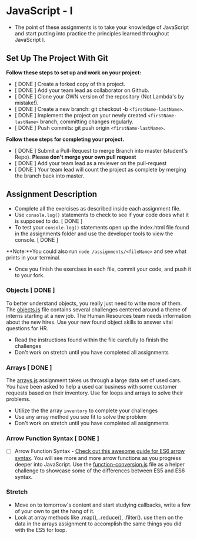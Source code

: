 # JavaScript - I

- The point of these assignments is to take your knowledge of JavaScript and start putting into practice the principles learned throughout JavaScript I.

## Set Up The Project With Git

**Follow these steps to set up and work on your project:**

- [ DONE ] Create a forked copy of this project.
- [ DONE ] Add your team lead as collaborator on Github.
- [ DONE ] Clone your OWN version of the repository (Not Lambda's by mistake!).
- [ DONE ] Create a new branch: git checkout -b `<firstName-lastName>`.
- [ DONE ] Implement the project on your newly created `<firstName-lastName>` branch, committing changes regularly.
- [ DONE ] Push commits: git push origin `<firstName-lastName>`.

**Follow these steps for completing your project.**

- [ DONE ] Submit a Pull-Request to merge <firstName-lastName> Branch into master (student's Repo). **Please don't merge your own pull request**
- [ DONE ] Add your team lead as a reviewer on the pull-request
- [ DONE ] Your team lead will count the project as complete by merging the branch back into master.

## Assignment Description

- Complete all the exercises as described inside each assignment file.
- Use `console.log()` statements to check to see if your code does what it is supposed to do. [ DONE ]
- To test your `console.log()` statements open up the index.html file found in the assignments folder and use the developer tools to view the console. [ DONE ]

**Note:**You could also run `node /assignments/<fileName>` and see what prints in your terminal.

- Once you finish the exercises in each file, commit your code, and push it to your fork. 

### Objects [ DONE ]

To better understand objects, you really just need to write more of them. The [objects.js](assignments/objects.js) file contains several challenges centered around a theme of interns starting at a new job. The Human Resources team needs information about the new hires. Use your new found object skills to answer vital questions for HR.

- Read the instructions found within the file carefully to finish the challenges
- Don't work on stretch until you have completed all assignments

### Arrays [ DONE ]

The [arrays.js](assignments/arrays.js) assignment takes us through a large data set of used cars. You have been asked to help a used car business with some customer requests based on their inventory. Use for loops and arrays to solve their problems.

- Utilize the the array `inventory` to complete your challenges
- Use any array method you see fit to solve the problem
- Don't work on stretch until you have completed all assignments

### Arrow Function Syntax [ DONE ]

- [ ] Arrow Function Syntax - [Check out this awesome guide for ES6 arrow syntax](https://medium.freecodecamp.org/when-and-why-you-should-use-es6-arrow-functions-and-when-you-shouldnt-3d851d7f0b26). You will see more and more arrow functions as you progress deeper into JavaScript. Use the [function-conversion.js](assignments/function-conversion.js) file as a helper challenge to showcase some of the differences between ES5 and ES6 syntax.

### Stretch

- Move on to tomorrow's content and start studying callbacks, write a few of your own to get the hang of it.
- Look at array methods like .map(), .reduce(), .filter(). use them on the data in the arrays assignment to accomplish the same things you did with the ES5 for loop.

